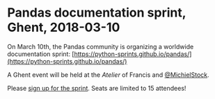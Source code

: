 # Pandas documentation sprint, Ghent, 2018-03-10

On March 10th, the Pandas community is organizing a worldwide documentation sprint: [https://python-sprints.github.io/pandas/](https://python-sprints.github.io/pandas/)

A Ghent event will be held at the *Atelier* of Francis and [@MichielStock](https://github.com/MichielStock). 

Please [sign up for the sprint](https://stijnvanhoey.github.io/2018-pandas-documentation-sprint-Ghent/). Seats are limited to 15 attendees!

